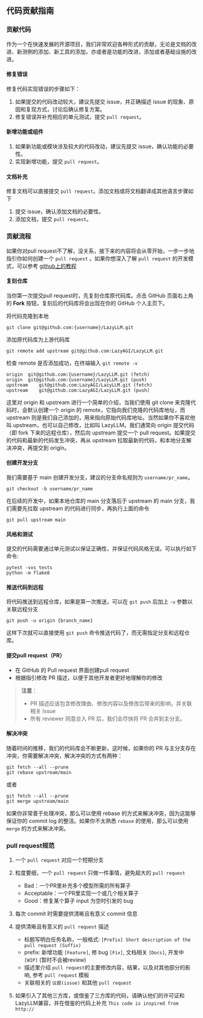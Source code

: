 ## 代码贡献指南
### 贡献代码

作为一个在快速发展的开源项目，我们非常欢迎各种形式的贡献，无论是文档的改进、新测例的添加、新工具的添加，亦或者是功能的改进，添加或者基础设施的改进。

#### 修复错误
修复代码实现错误的步骤如下：

1. 如果提交的代码改动较大，建议先提交 issue，并正确描述 issue 的现象、原因和复现方式，讨论后确认修复方案。
2. 修复错误并补充相应的单元测试，提交 ``pull request``。

#### 新增功能或组件

1. 如果新功能或模块涉及较大的代码改动，建议先提交 issue，确认功能的必要性。
2. 实现新增功能，提交 ``pull request``。

#### 文档补充

修复文档可以直接提交 ``pull request``。添加文档或将文档翻译成其他语言步骤如下

1. 提交 issue，确认添加文档的必要性。
2. 添加文档，提交 ``pull request``。

### 贡献流程

如果你对pull request不了解，没关系，接下来的内容将会从零开始，一步一步地指引你如何创建一个 ``pull request`` 。如果你想深入了解 ``pull request`` 的开发模式，可以参考 [github上的教程](https://docs.github.com/en/github/collaborating-with-issues-and-pull-requests/about-pull-requests)

#### 复刻仓库

当你第一次提交pull request时，先复刻仓库原代码库。点击 GitHub 页面右上角的 **Fork** 按钮，复刻后的代码库将会出现在你的 GitHub 个人主页下。

将代码克隆到本地

``git clone git@github.com:{username}/LazyLLM.git``

添加原代码库为上游代码库

``git remote add upstream git@github.com:LazyAGI/LazyLLM.git``

检查 remote 是否添加成功，在终端输入 ``git remote -v``

```
origin	git@github.com:{username}/LazyLLM.git (fetch)
origin	git@github.com:{username}/LazyLLM.git (push)
upstream	git@github.com:LazyAGI/LazyLLM.git (fetch)
upstream	git@github.com:LazyAGI/LazyLLM.git (push)
```

这里对 origin 和 upstream 进行一个简单的介绍，当我们使用 git clone 来克隆代码时，会默认创建一个 origin 的 remote，它指向我们克隆的代码库地址，而 upstream 则是我们自己添加的，用来指向原始代码库地址。当然如果你不喜欢他叫 upstream，也可以自己修改，比如叫 LazyLLM。我们通常向 origin 提交代码（即 fork 下来的远程仓库），然后向 upstream 提交一个 pull request。如果提交的代码和最新的代码发生冲突，再从 upstream 拉取最新的代码，和本地分支解决冲突，再提交到 origin。

#### 创建开发分支

我们需要基于 main 创建开发分支，建议的分支命名规则为 ``username/pr_name``。

``git checkout -b username/pr_name``

在后续的开发中，如果本地仓库的 main 分支落后于 upstream 的 main 分支，我们需要先拉取 upstream 的代码进行同步，再执行上面的命令

``git pull upstream main``

#### 风格和测试
提交的代码需要通过单元测试以保证正确性，并保证代码风格无误。可以执行如下命令:

```
pytest -vxs tests
python -m flake8
```

#### 推送代码到远程
将代码推送到远程仓库，如果是第一次推送，可以在 ``git push`` 后加上 ``-u`` 参数以关联远程分支

```
git push -u origin {branch_name}
```
这样下次就可以直接使用 ``git push`` 命令推送代码了，而无需指定分支和远程仓库。

#### 提交pull request（PR）

- 在 GitHub 的 Pull request 界面创建pull request <br>
- 根据指引修改 PR 描述，以便于其他开发者更好地理解你的修改

> **注意**：
> - PR 描述应该包含修改理由、修改内容以及修改后带来的影响，并关联相关 Issue
> - 所有 reviewer 同意合入 PR 后，我们会尽快将 PR 合并到主分支。

#### 解决冲突

随着时间的推移，我们的代码库会不断更新，这时候，如果你的 PR 与主分支存在冲突，你需要解决冲突，解决冲突的方式有两种：

```
git fetch --all --prune
git rebase upstream/main
```
或者
```
git fetch --all --prune
git merge upstream/main
```
如果你非常善于处理冲突，那么可以使用 rebase 的方式来解决冲突，因为这能够保证你的 commit log 的整洁。如果你不太熟悉 ``rebase`` 的使用，那么可以使用 ``merge`` 的方式来解决冲突。

### pull request规范

1. 一个 ``pull request`` 对应一个短期分支

2. 粒度要细，一个 ``pull request`` 只做一件事情，避免超大的 ``pull request``

   - Bad：一个PR里补充多个模型所需的所有算子
   - Acceptable：一个PR里实现一个或几个相关算子
   - Good：修复某个算子 input 为空时引发的 bug

3. 每次 commit 时需要提供清晰且有意义 commit 信息

4. 提供清晰且有意义的 ``pull request`` 描述

   - 标题写明白任务名称，一般格式: ``[Prefix] Short description of the pull request (Suffix)``
   - prefix: 新增功能  ``[Feature]``, 修 bug ``[Fix]``, 文档相关 ``[Docs]``, 开发中 ``[WIP]`` (暂时不会被review)
   - 描述里介绍 ``pull request``的主要修改内容，结果，以及对其他部分的影响, 参考 ``pull request`` 模板
   - 关联相关的 ``议题(issue)`` 和其他 ``pull request``

5. 如果引入了其他三方库，或借鉴了三方库的代码，请确认他们的许可证和LazyLLM兼容，并在借鉴的代码上补充 ``This code is inspired from http://``